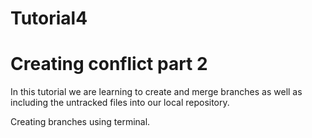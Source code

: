 # Tutorial4

# Creating conflict part 2

In this tutorial we are learning to create and merge branches as well as including the untracked files into our local repository.

Creating branches  using terminal.

